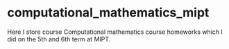 # computational_mathematics_mipt

Here I store course Computational mathematics course homeworks which I did on the 5th and 6th term at MIPT.
